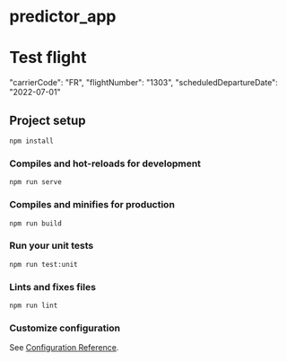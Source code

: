 # predictor_app

# Test flight 

  "carrierCode": "FR",
  "flightNumber": "1303",
  "scheduledDepartureDate": "2022-07-01"



## Project setup
```
npm install
```

### Compiles and hot-reloads for development
```
npm run serve
```

### Compiles and minifies for production
```
npm run build
```

### Run your unit tests
```
npm run test:unit
```

### Lints and fixes files
```
npm run lint
```

### Customize configuration
See [Configuration Reference](https://cli.vuejs.org/config/).
